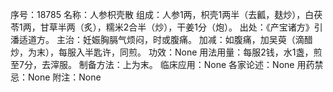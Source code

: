 序号：18785
名称：人参枳壳散
组成：人参1两，枳壳1两半（去瓤，麸炒），白茯苓1两，甘草半两（炙），糯米2合半（炒），干姜1分（炮）。
出处：《产宝诸方》引潘适道方。
主治：妊娠胸膈气烦闷，时或腹痛。
加减：如腹痛，加吴萸（滴醋炒，为末），每服入半匙许，同煎。
功效：None
用法用量：每服2钱，水1盏，煎至7分，去滓服。
制备方法：上为末。
临床应用：None
各家论述：None
用药禁忌：None
附注：None
